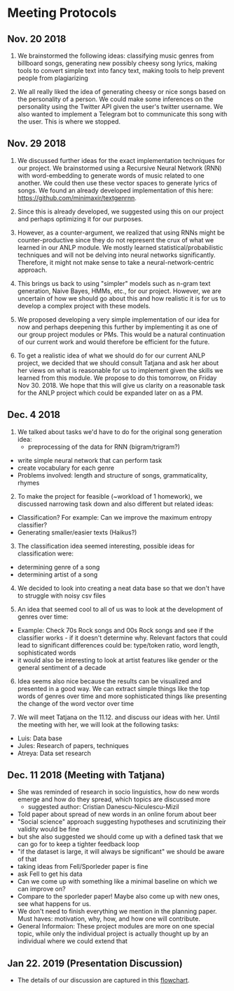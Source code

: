 # Meeting Protocols

## Nov. 20 2018

1. We brainstormed the following ideas: classifying music genres from billboard songs, generating new possibly cheesy song lyrics, making tools to convert simple text into fancy text, making tools to help prevent people from plagiarizing

2. We all really liked the idea of generating cheesy or nice songs based on the personality of a person. We could make some inferences on the personality using the Twitter API given the user's twitter username. We also wanted to implement a Telegram bot to communicate this song with the user. This is where we stopped.

## Nov. 29 2018

1. We discussed further ideas for the exact implementation techniques for our project. We brainstormed using a Recursive Neural Network (RNN) with word-embedding to generate words of music related to one another. We could then use these vector spaces to generate lyrics of songs. We found an already developed implementation of this here: https://github.com/minimaxir/textgenrnn.

2. Since this is already developed, we suggested using this on our project and perhaps optimizing it for our purposes.

3. However, as a counter-argument, we realized that using RNNs might be counter-productive since they do not represent the crux of what we learned in our ANLP module. We mostly learned statistical/probabilistic techniques and will not be delving into neural networks significantly. Therefore, it might not make sense to take a neural-network-centric approach.

4. This brings us back to using "simpler" models such as n-gram text generation, Naive Bayes, HMMs, etc., for our project. However, we are uncertain of how we should go about this and how realistic it is for us to develop a complex project with these models.

5. We proposed developing a very simple implementation of our idea for now and perhaps deepening this further by implementing it as one of our group project modules or PMs. This would be a natural continuation of our current work and would therefore be efficient for the future.

6. To get a realistic idea of what we should do for our current ANLP project, we decided that we should consult Tatjana and ask her about her views on what is reasonable for us to implement given the skills we learned from this module. We propose to do this tomorrow, on Friday Nov 30. 2018. We hope that this will give us clarity on a reasonable task for the ANLP project which could be expanded later on as a PM.


## Dec. 4 2018

1. We talked about tasks we'd have to do for the original song generation idea:
   * preprocessing of the data for RNN (bigram/trigram?)
  * write simple neural network that can perform task
  * create vocabulary for each genre
  * Problems involved: length and structure of songs, grammaticality, rhymes


2. To make the project for feasible (~workload of 1 homework), we discussed narrowing task down and also different but related ideas:
  * Classification? For example: Can we improve the maximum entropy classifier?
  * Generating smaller/easier texts (Haikus?)

3. The classification idea seemed interesting, possible ideas for classification were:
  * determining genre of a song
  * determining artist of a song

4. We decided to look into creating a neat data base so that we don't have to struggle with noisy csv files

5. An idea that seemed cool to all of us was to look at the development of genres over time:
  * Example: Check 70s Rock songs and 00s Rock songs and see if the classifier works - if it doesn't determine why. Relevant factors that could lead to significant differences could be: type/token ratio, word length, sophisticated words
  * it would also be interesting to look at artist features like gender or the general sentiment of a decade

6. Idea seems also nice because the results can be visualized and presented in a good way. We can extract simple things like the top words of genres over time and more sophisticated things like presenting the change of the word vector over time

7. We will meet Tatjana on the 11.12. and discuss our ideas with her. Until the meeting with her, we will look at the following tasks:
  * Luis: Data base
  * Jules: Research of papers, techniques
  * Atreya: Data set research


## Dec. 11 2018 (Meeting with Tatjana)
* She was reminded of research in socio linguistics, how do new words emerge and how do they spread, which topics are discussed more
  * suggested author: Cristian Danescu-Niculescu-Mizil 
* Told paper about spread of new words in an online forum about beer
* "Social science" approach suggesting hypotheses and scrutinizing their validity would be fine 
* but she also suggested we should come up with a defined task that we can go for to keep a tighter feedback loop
* "if the dataset is large, it will always be significant" we should be aware of that
* taking ideas from Fell/Sporleder paper is fine
* ask Fell to get his data
* Can we come up with something like a minimal baseline on which we can improve on?
* Compare to the sporleder paper! Maybe also come up with new ones, see what happens for us.
* We don't need to finish everything we mention in the planning paper. Must haves: motivation, why, how, and how one will contribute.
* General Informaion: These project modules are more on one special topic, while only the individual project is actually thought up by an individual where we could extend that

## Jan 22. 2019 (Presentation Discussion)

* The details of our discussion are captured in this [flowchart](presentation_todos.pdf).
